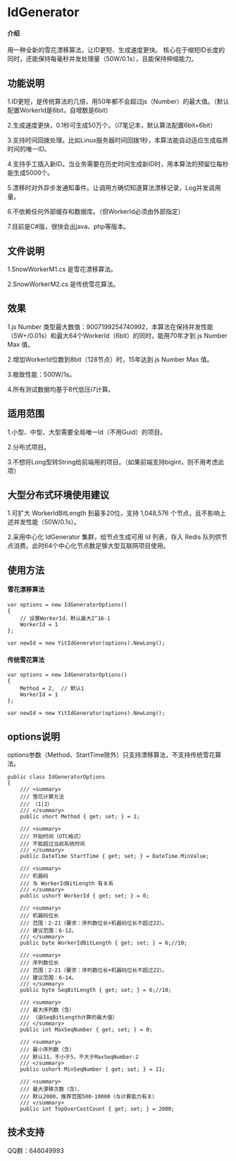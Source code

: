 # IdGenerator

#### 介绍
用一种全新的雪花漂移算法，让ID更短、生成速度更快。
核心在于缩短ID长度的同时，还能保持每毫秒并发处理量（50W/0.1s），且能保持伸缩能力。

## 功能说明

1.ID更短，是传统算法的几倍，用50年都不会超过js（Number）的最大值。（默认配置WorkerId是6bit，自增数是6bit）

2.生成速度更快，0.1秒可生成50万个。（i7笔记本，默认算法配置6bit+6bit）

3.支持时间回拨处理。比如Linux服务器时间回拨1秒，本算法能自动适应生成临界时间的唯一ID。

4.支持手工插入新ID。当业务需要在历史时间生成新ID时，用本算法的预留位每秒能生成5000个。

5.漂移时对外异步发通知事件。让调用方确切知道算法漂移记录，Log并发调用量。

6.不依赖任何外部缓存和数据库。（但WorkerId必须由外部指定）

7.目前是C#版，很快会出java、php等版本。


## 文件说明

1.SnowWorkerM1.cs 是雪花漂移算法。

2.SnowWorkerM2.cs 是传统雪花算法。


## 效果

1.js Number 类型最大数值：9007199254740992，本算法在保持并发性能（5W+/0.01s）和最大64个WorkerId（6bit）的同时，能用70年才到 js Number Max 值。

2.增加WorkerId位数到8bit（128节点）时，15年达到 js Number Max 值。

3.极致性能：500W/1s。

4.所有测试数据均基于8代低压i7计算。


## 适用范围

1.小型、中型、大型需要全局唯一Id（不用Guid）的项目。

2.分布式项目。

3.不想将Long型转String给前端用的项目。（如果前端支持bigint，则不用考虑此项）


##  大型分布式环境使用建议

1.可扩大 WorkerIdBitLength 到最多20位，支持 1,048,576 个节点，且不影响上述并发性能（50W/0.1s）。

2.采用中心化 IdGenerator 集群，给节点生成可用 Id 列表，存入 Redis 队列供节点消费。此时64个中心化节点数足够大型互联网项目使用。

## 使用方法

#### 雪花漂移算法
```
var options = new IdGeneratorOptions()
{
	// 设置WorkerId，默认最大2^16-1
	WorkerId = 1
};

var newId = new YitIdGenerator(options).NewLong();
```

#### 传统雪花算法
```
var options = new IdGeneratorOptions()
{
	Method = 2,  // 默认1
	WorkerId = 1
};

var newId = new YitIdGenerator(options).NewLong();
```

## options说明
options参数（Method、StartTime除外）只支持漂移算法，不支持传统雪花算法。

```
public class IdGeneratorOptions
{
    /// <summary>
    /// 雪花计算方法
    /// （1|2）
    /// </summary>
    public short Method { get; set; } = 1;

    /// <summary>
    /// 开始时间（UTC格式）
    /// 不能超过当前系统时间
    /// </summary>
    public DateTime StartTime { get; set; } = DateTime.MinValue;

    /// <summary>
    /// 机器码
    /// 与 WorkerIdBitLength 有关系
    /// </summary>
    public ushort WorkerId { get; set; } = 0;

    /// <summary>
    /// 机器码位长
    /// 范围：2-21（要求：序列数位长+机器码位长不超过22）。
    /// 建议范围：6-12。
    /// </summary>
    public byte WorkerIdBitLength { get; set; } = 6;//10;

    /// <summary>
    /// 序列数位长
    /// 范围：2-21（要求：序列数位长+机器码位长不超过22）。
    /// 建议范围：6-14。
    /// </summary>
    public byte SeqBitLength { get; set; } = 6;//10;

    /// <summary>
    /// 最大序列数（含）
    /// （由SeqBitLength计算的最大值）
    /// </summary>
    public int MaxSeqNumber { get; set; } = 0;

    /// <summary>
    /// 最小序列数（含）
    /// 默认11，不小于5，不大于MaxSeqNumber-2
    /// </summary>
    public ushort MinSeqNumber { get; set; } = 11;

    /// <summary>
    /// 最大漂移次数（含），
    /// 默认2000，推荐范围500-10000（与计算能力有关）
    /// </summary>
    public int TopOverCostCount { get; set; } = 2000;
```

## 技术支持

QQ群：646049993


